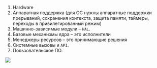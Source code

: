 1. Hardware
2. Аппаратная поддержка (для ОС нужны аппаратные поддержки прерываний, сохранения контекста, защита памяти, таймеры, переходы в привилегированный режим)
3. Машинно-зависимые модули – `HAL`.
4. Базовые механизмы ядра – это исполнители 
5. Менеджеры ресурсов – это принимающие решения
6. Системные вызовы и `API`.
7. Пользовательское ПО.

![](https://lh7-us.googleusercontent.com/DjsAVKmyJR8JtqtabnzH1hwiUjVGyTV5qAltF2Id7L_yFXZceCw6BeXuobDSWCiQGA9vEe7VIexd3pzo2i7wmLitiU1utwSGDFKmniZxMNxIIMsS98tNZXOJyqUtNefj3OIqPQ3djB0L4qBpwSB8vdQ)
